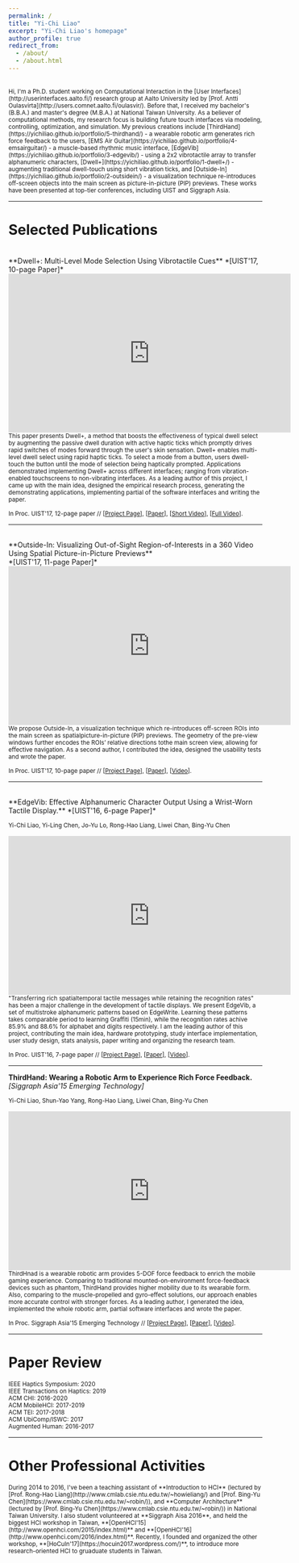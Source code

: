 ```yaml
---
permalink: /
title: "Yi-Chi Liao"
excerpt: "Yi-Chi Liao's homepage"
author_profile: true
redirect_from: 
  - /about/
  - /about.html
---
```

<br>
<small>
Hi, I'm a Ph.D. student working on Computational Interaction in the [User Interfaces](http://userinterfaces.aalto.fi/) research group at Aalto University led by [Prof. Antti Oulasvirta](http://users.comnet.aalto.fi/oulasvir/). Before that, I received my bachelor's (B.B.A.) and master's degree (M.B.A.) at National Taiwan University. As a believer of computational methods, my research focus is building future touch interfaces via modeling, controlling, optimization, and simulation.
</small>

<small>
My previous creations include [ThirdHand](https://yichiliao.github.io/portfolio/5-thirdhand/) - a wearable robotic arm generates rich force feedback to the users, [EMS Air Guitar](https://yichiliao.github.io/portfolio/4-emsairguitar/) - a muscle-based rhythmic music interface, [EdgeVib](https://yichiliao.github.io/portfolio/3-edgevib/) - using a 2x2 vibrotactile array to transfer alphanumeric characters, [Dwell+](https://yichiliao.github.io/portfolio/1-dwell+/) - augmenting traditional dwell-touch using short vibration ticks, and [Outside-In](https://yichiliao.github.io/portfolio/2-outsidein/) - a visualization technique re-introduces off-screen objects into the main screen as picture-in-picture (PIP) previews. These works have been presented at top-tier conferences, including UIST and Siggraph Asia.
</small>

------

Selected Publications
======

<br>
**Dwell+: Multi-Level Mode Selection Using Vibrotactile Cues** *[UIST'17, 10-page Paper]*<br>
<iframe width="560" height="315" src="https://www.youtube.com/embed/E90wT4RwuSk" frameborder="0" allowfullscreen></iframe>

<small>
This paper presents Dwell+, a method that boosts the effectiveness of typical dwell select by augmenting the passive dwell duration with active haptic ticks which promptly drives rapid switches of modes forward through the user's skin sensation. Dwell+ enables multi-level dwell select using rapid haptic ticks. To select a mode from a button, users dwell-touch the button until the mode of selection being haptically prompted. Applications demonstrated implementing Dwell+ across different interfaces; ranging from vibration-enabled touchscreens to non-vibrating interfaces. As a leading author of this project, I came up with the main idea, designed the empirical research process, generating the demonstrating applications, implementing partial of the software interfaces and writing the paper. 
</small>

<small>In Proc. UIST'17, 12-page paper // 
[[Project Page](https://yichiliao.github.io/portfolio/1-dwellplus/)], [[Paper](http://yichiliao.github.io/files/dwellplus_uist17.pdf)], [[Short Video](https://youtu.be/E90wT4RwuSk)], [[Full Video](https://www.youtube.com/watch?v=SHxr5JcYqy8)]. </small>

------

<br>
**Outside-In: Visualizing Out-of-Sight Region-of-Interests in a 360 Video Using Spatial Picture-in-Picture Previews** <br>*[UIST'17, 11-page Paper]*<br>
<iframe width="560" height="315" src="https://www.youtube.com/embed/XyN1TRUhelw" frameborder="0" allowfullscreen></iframe>

<small>
We propose Outside-In, a visualization technique which re-introduces off-screen ROIs into the main screen as spatialpicture-in-picture (PIP) previews. The geometry of the pre-view windows further encodes the ROIs’ relative directions tothe main screen view, allowing for effective navigation. As a second author, I contributed the idea, designed the usability tests and wrote the paper.
</small>

<small>In Proc. UIST'17, 10-page paper // 
[[Project Page](https://yichiliao.github.io/portfolio/2-outsidein/)], [[Paper](http://yichiliao.github.io/files/outsidein_uist17.pdf)], [[Video](https://www.youtube.com/watch?v=XyN1TRUhelw)].
</small>

------

<br>
**EdgeVib: Effective Alphanumeric Character Output Using a Wrist-Worn Tactile Display.** *[UIST'16, 6-page Paper]*<br>

<small>Yi-Chi Liao, Yi-Ling Chen, Jo-Yu Lo, Rong-Hao Liang, Liwei Chan, Bing-Yu Chen</small>

<iframe width="560" height="315" src="https://www.youtube.com/embed/Q_2owlSeDg4" frameborder="0" allowfullscreen></iframe>

<small>
"Transferring rich spatialtemporal tactile messages while retaining the recognition rates" has been a major challenge in the development of tactile displays. We present EdgeVib, a set of multistroke alphanumeric patterns based on EdgeWrite. Learning these patterns takes comparable period to learning Graffiti (15min), while the recognition rates achive 85.9% and 88.6% for alphabet and digits respectively. I am the leading author of this project, contributing the main idea, hardware prototyping, study interface implementation, user study design, stats analysis, paper writing and organizing the research team.
</small>

<small>In Proc. UIST'16, 7-page paper // 
[[Project Page](https://yichiliao.github.io/portfolio/3-edgevib/)], [[Paper](https://yichiliao.github.io/files/edgevib_uist16.pdf)], [[Video](https://www.youtube.com/watch?v=Q_2owlSeDg4)]. </small>

------

**ThirdHand: Wearing a Robotic Arm to Experience Rich Force Feedback.** *[Siggraph Asia'15 Emerging Technology]*<br> 

<small>Yi-Chi Liao, Shun-Yao Yang, Rong-Hao Liang, Liwei Chan, Bing-Yu Chen</small>

<iframe width="560" height="315" src="https://www.youtube.com/embed/sVRI0L7xu7E" frameborder="0" allowfullscreen></iframe>

<small>
ThirdHnad is a wearable robotic arm provides 5-DOF force feedback to enrich the mobile gaming experience. Comparing to traditional mounted-on-environment force-feedback devices such as phantom, ThirdHand provides higher mobility due to its wearable form. Also, comparing to the muscle-propelled and gyro-effect solutions, our approach enables more accurate control with stronger forces. As a leading author, I generated the idea, implemented the whole robotic arm, partial software interfaces and wrote the paper.
</small>

<small>In Proc. Siggraph Asia'15 Emerging Technology // 
[[Project Page](https://yichiliao.github.io/portfolio/5-thirdhand/)], [[Paper](http://yichiliao.github.io/files/thirdhand_sa15.pdf)], [[Video](https://www.youtube.com/watch?v=sVRI0L7xu7E)]. </small>

------



Paper Review
======

<small>
IEEE Haptics Symposium: 2020<br>
IEEE Transactions on Haptics: 2019<br>
ACM CHI: 2016-2020 <br>
ACM MobileHCI: 2017-2019 <br>
ACM TEI: 2017-2018<br>
ACM UbiComp/ISWC: 2017<br>
Augmented Human: 2016-2017<br>
</small>

------

Other Professional Activities
======

<small>
During 2014 to 2016, I've been a teaching assistant of **Introduction to HCI** (lectured by [Prof. Rong-Hao Liang](http://www.cmlab.csie.ntu.edu.tw/~howieliang/) and [Prof. Bing-Yu Chen](https://www.cmlab.csie.ntu.edu.tw/~robin/)), and **Computer Architecture** (lectured by [Prof. Bing-Yu Chen](https://www.cmlab.csie.ntu.edu.tw/~robin/)) in National Taiwan University.
</small>

<small>
I also student volunteered at **Siggraph Aisa 2016**, and held the biggest HCI workshop in Taiwan, **[OpenHCI'15](http://www.openhci.com/2015/index.html)** and **[OpenHCI'16](http://www.openhci.com/2016/index.html)**. Recently, I founded and organized the other workshop, **[HoCuIn'17](https://hocuin2017.wordpress.com/)**, to introduce more research-oriented HCI to gruaduate students in Taiwan.
</small>
